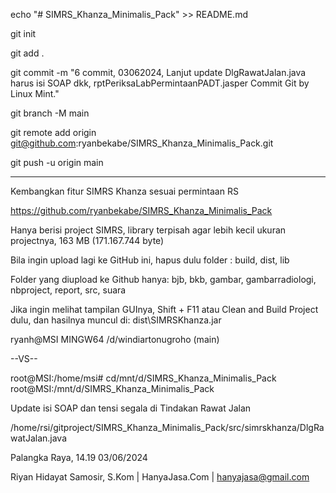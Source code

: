 echo "# SIMRS_Khanza_Minimalis_Pack" >> README.md

git init

git add .

git commit -m "6 commit, 03062024, Lanjut update DlgRawatJalan.java harus isi SOAP dkk, rptPeriksaLabPermintaanPADT.jasper Commit Git by Linux Mint."

git branch -M main

git remote add origin git@github.com:ryanbekabe/SIMRS_Khanza_Minimalis_Pack.git

git push -u origin main

____

Kembangkan fitur SIMRS Khanza sesuai permintaan RS

https://github.com/ryanbekabe/SIMRS_Khanza_Minimalis_Pack

Hanya berisi project SIMRS, library terpisah agar lebih kecil ukuran projectnya, 163 MB (171.167.744 byte)

Bila ingin upload lagi ke GitHub ini, hapus dulu folder : build, dist, lib

Folder yang diupload ke Github hanya: bjb, bkb, gambar, gambarradiologi, nbproject, report, src, suara

Jika ingin melihat tampilan GUInya, Shift + F11 atau Clean and Build Project dulu, dan hasilnya muncul di: dist\SIMRSKhanza.jar


ryanh@MSI MINGW64 /d/windiartonugroho (main)

--VS--

root@MSI:/home/msi# cd/mnt/d/SIMRS_Khanza_Minimalis_Pack
root@MSI:/mnt/d/SIMRS_Khanza_Minimalis_Pack


Update isi SOAP dan tensi segala di Tindakan Rawat Jalan

/home/rsi/gitproject/SIMRS_Khanza_Minimalis_Pack/src/simrskhanza/DlgRawatJalan.java

Palangka Raya, 14.19 03/06/2024

Riyan Hidayat Samosir, S.Kom | HanyaJasa.Com | hanyajasa@gmail.com

